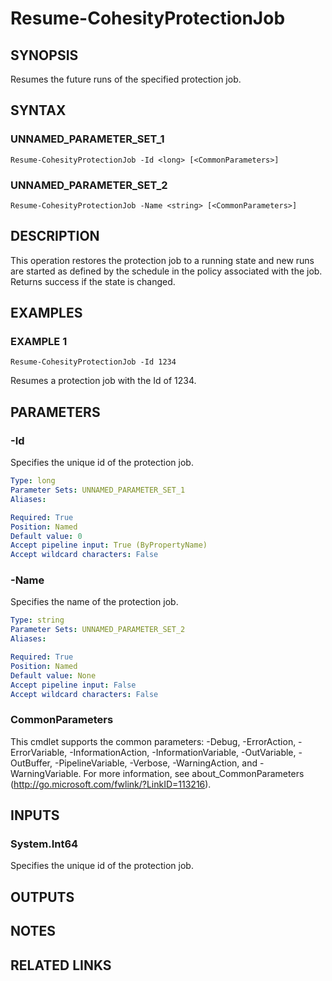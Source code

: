 # Resume-CohesityProtectionJob

## SYNOPSIS
Resumes the future runs of the specified protection job.

## SYNTAX

### UNNAMED_PARAMETER_SET_1
```
Resume-CohesityProtectionJob -Id <long> [<CommonParameters>]
```

### UNNAMED_PARAMETER_SET_2
```
Resume-CohesityProtectionJob -Name <string> [<CommonParameters>]
```

## DESCRIPTION
This operation restores the protection job to a running state and new runs are started as defined by the schedule in the policy associated with the job.
Returns success if the state is changed.

## EXAMPLES

### EXAMPLE 1
```
Resume-CohesityProtectionJob -Id 1234
```

Resumes a protection job with the Id of 1234.

## PARAMETERS

### -Id
Specifies the unique id of the protection job.

```yaml
Type: long
Parameter Sets: UNNAMED_PARAMETER_SET_1
Aliases:

Required: True
Position: Named
Default value: 0
Accept pipeline input: True (ByPropertyName)
Accept wildcard characters: False
```

### -Name
Specifies the name of the protection job.

```yaml
Type: string
Parameter Sets: UNNAMED_PARAMETER_SET_2
Aliases:

Required: True
Position: Named
Default value: None
Accept pipeline input: False
Accept wildcard characters: False
```

### CommonParameters
This cmdlet supports the common parameters: -Debug, -ErrorAction, -ErrorVariable, -InformationAction, -InformationVariable, -OutVariable, -OutBuffer, -PipelineVariable, -Verbose, -WarningAction, and -WarningVariable.
For more information, see about_CommonParameters (http://go.microsoft.com/fwlink/?LinkID=113216).

## INPUTS

### System.Int64
Specifies the unique id of the protection job.

## OUTPUTS

## NOTES

## RELATED LINKS
